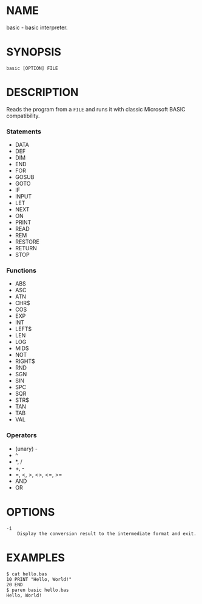 # NAME
basic - basic interpreter.

# SYNOPSIS

    basic [OPTION] FILE

# DESCRIPTION
Reads the program from a `FILE` and runs it with classic Microsoft BASIC compatibility.

### Statements
- DATA
- DEF
- DIM
- END
- FOR
- GOSUB
- GOTO
- IF
- INPUT
- LET
- NEXT
- ON
- PRINT
- READ
- REM
- RESTORE
- RETURN
- STOP

### Functions
- ABS
- ASC
- ATN
- CHR$
- COS
- EXP
- INT
- LEFT$
- LEN
- LOG
- MID$
- NOT
- RIGHT$
- RND
- SGN
- SIN
- SPC
- SQR
- STR$
- TAN
- TAB
- VAL

### Operators
- (unary) -
- ^
- *, /
- +, -
- =, <, >, <>, <=, >=
- AND
- OR

# OPTIONS

    -i
        Display the conversion result to the intermediate format and exit.

# EXAMPLES

    $ cat hello.bas
    10 PRINT "Hello, World!"
    20 END
    $ paren basic hello.bas
    Hello, World!
